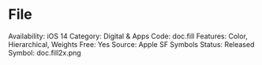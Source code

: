 # File

Availability: iOS 14
Category: Digital & Apps
Code: doc.fill
Features: Color, Hierarchical, Weights
Free: Yes
Source: Apple SF Symbols
Status: Released
Symbol: doc.fill2x.png